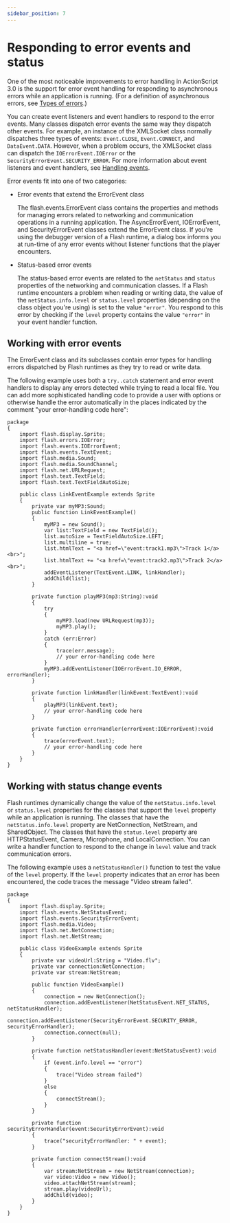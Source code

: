 ```yaml
---
sidebar_position: 7
---
```


# Responding to error events and status

One of the most noticeable improvements to error handling in ActionScript 3.0 is
the support for error event handling for responding to asynchronous errors while
an application is running. (For a definition of asynchronous errors, see
[Types of errors](./types-of-errors.md).)

You can create event listeners and event handlers to respond to the error
events. Many classes dispatch error events the same way they dispatch other
events. For example, an instance of the XMLSocket class normally dispatches
three types of events: `Event.CLOSE`, `Event.CONNECT`, and `DataEvent.DATA`.
However, when a problem occurs, the XMLSocket class can dispatch the
`IOErrorEvent.IOError` or the `SecurityErrorEvent.SECURITY_ERROR`. For more
information about event listeners and event handlers, see
[Handling events](../handling-events/index.md).

Error events fit into one of two categories:

- Error events that extend the ErrorEvent class

  The flash.events.ErrorEvent class contains the properties and methods for
  managing errors related to networking and communication operations in a
  running application. The AsyncErrorEvent, IOErrorEvent, and SecurityErrorEvent
  classes extend the ErrorEvent class. If you're using the debugger version of a
  Flash runtime, a dialog box informs you at run-time of any error events
  without listener functions that the player encounters.

- Status-based error events

  The status-based error events are related to the `netStatus` and `status`
  properties of the networking and communication classes. If a Flash runtime
  encounters a problem when reading or writing data, the value of the
  `netStatus.info.level` or `status.level` properties (depending on the class
  object you're using) is set to the value `"error"`. You respond to this error
  by checking if the `level` property contains the value `"error"` in your event
  handler function.

## Working with error events

The ErrorEvent class and its subclasses contain error types for handling errors
dispatched by Flash runtimes as they try to read or write data.

The following example uses both a `try..catch` statement and error event
handlers to display any errors detected while trying to read a local file. You
can add more sophisticated handling code to provide a user with options or
otherwise handle the error automatically in the places indicated by the comment
"your error-handling code here":

```
package
{
    import flash.display.Sprite;
    import flash.errors.IOError;
    import flash.events.IOErrorEvent;
    import flash.events.TextEvent;
    import flash.media.Sound;
    import flash.media.SoundChannel;
    import flash.net.URLRequest;
    import flash.text.TextField;
    import flash.text.TextFieldAutoSize;

    public class LinkEventExample extends Sprite
    {
        private var myMP3:Sound;
        public function LinkEventExample()
        {
            myMP3 = new Sound();
            var list:TextField = new TextField();
            list.autoSize = TextFieldAutoSize.LEFT;
            list.multiline = true;
            list.htmlText = "<a href=\"event:track1.mp3\">Track 1</a><br>";
            list.htmlText += "<a href=\"event:track2.mp3\">Track 2</a><br>";
            addEventListener(TextEvent.LINK, linkHandler);
            addChild(list);
        }

        private function playMP3(mp3:String):void
        {
            try
            {
                myMP3.load(new URLRequest(mp3));
                myMP3.play();
            }
            catch (err:Error)
            {
                trace(err.message);
                // your error-handling code here
            }
            myMP3.addEventListener(IOErrorEvent.IO_ERROR, errorHandler);
        }

        private function linkHandler(linkEvent:TextEvent):void
        {
            playMP3(linkEvent.text);
            // your error-handling code here
        }

        private function errorHandler(errorEvent:IOErrorEvent):void
        {
            trace(errorEvent.text);
            // your error-handling code here
        }
    }
}
```

## Working with status change events

Flash runtimes dynamically change the value of the `netStatus.info.level` or
`status.level` properties for the classes that support the `level` property
while an application is running. The classes that have the
`netStatus.info.level` property are NetConnection, NetStream, and SharedObject.
The classes that have the `status.level` property are HTTPStatusEvent, Camera,
Microphone, and LocalConnection. You can write a handler function to respond to
the change in `level` value and track communication errors.

The following example uses a `netStatusHandler()` function to test the value of
the `level` property. If the `level` property indicates that an error has been
encountered, the code traces the message "Video stream failed".

```
package
{
    import flash.display.Sprite;
    import flash.events.NetStatusEvent;
    import flash.events.SecurityErrorEvent;
    import flash.media.Video;
    import flash.net.NetConnection;
    import flash.net.NetStream;

    public class VideoExample extends Sprite
    {
        private var videoUrl:String = "Video.flv";
        private var connection:NetConnection;
        private var stream:NetStream;

        public function VideoExample()
        {
            connection = new NetConnection();
            connection.addEventListener(NetStatusEvent.NET_STATUS, netStatusHandler);
            connection.addEventListener(SecurityErrorEvent.SECURITY_ERROR, securityErrorHandler);
            connection.connect(null);
        }

        private function netStatusHandler(event:NetStatusEvent):void
        {
            if (event.info.level == "error")
            {
                trace("Video stream failed")
            }
            else
            {
                connectStream();
            }
        }

        private function securityErrorHandler(event:SecurityErrorEvent):void
        {
            trace("securityErrorHandler: " + event);
        }

        private function connectStream():void
        {
            var stream:NetStream = new NetStream(connection);
            var video:Video = new Video();
            video.attachNetStream(stream);
            stream.play(videoUrl);
            addChild(video);
        }
    }
}
```
